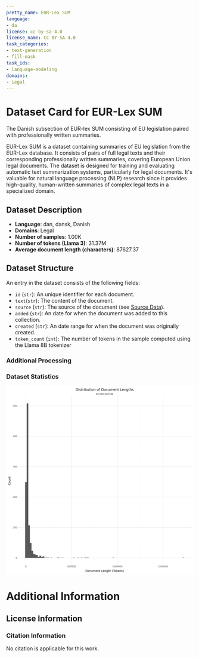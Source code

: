 ```yaml
---
pretty_name: EUR-Lex SUM
language:
- da
license: cc-by-sa-4.0
license_name: CC BY-SA 4.0
task_categories:
- text-generation
- fill-mask
task_ids:
- language-modeling
domains:
- Legal
---
```


# Dataset Card for EUR-Lex SUM

<!-- START-SHORT DESCRIPTION -->
The Danish subsection of EUR-lex SUM consisting of EU legislation paired with professionally written summaries.
<!-- END-SHORT DESCRIPTION -->

EUR-Lex SUM is a dataset containing summaries of EU legislation from the EUR-Lex database. It consists of pairs of full legal texts and their corresponding professionally written summaries, covering European Union legal documents.
The dataset is designed for training and evaluating automatic text summarization systems, particularly for legal documents. It's valuable for natural language processing (NLP) research since it provides high-quality, human-written summaries of complex legal texts in a specialized domain.




## Dataset Description

<!-- START-DESC-STATS -->
- **Language**: dan, dansk, Danish
- **Domains**: Legal
- **Number of samples**: 1.00K
- **Number of tokens (Llama 3)**: 31.37M
- **Average document length (characters)**: 87627.37
<!-- END-DESC-STATS -->


## Dataset Structure
An entry in the dataset consists of the following fields:

- `id` (`str`): An unique identifier for each document.
- `text`(`str`): The content of the document.
- `source` (`str`): The source of the document (see [Source Data](#source-data)).
- `added` (`str`): An date for when the document was added to this collection.
- `created` (`str`): An date range for when the document was originally created.
- `token_count` (`int`): The number of tokens in the sample computed using the Llama 8B tokenizer


### Additional Processing


### Dataset Statistics

<!-- START-DATASET PLOTS -->
<p align="center">
<img src="./images/dist_document_length.png" width="600" style="margin-right: 10px;" />
</p>
<!-- END-DATASET PLOTS -->


# Additional Information

## License Information


### Citation Information

No citation is applicable for this work.
